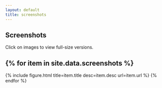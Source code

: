 ```yaml
---
layout: default
title: screenshots
---
```


## Screenshots

Click on images to view full-size versions.

{% for item in site.data.screenshots %}
---
{% include figure.html title=item.title desc=item.desc url=item.url %}
{% endfor %}
